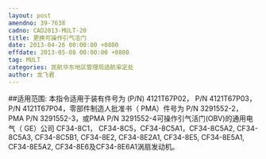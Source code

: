 ```yaml
---
layout: post
amendno: 39-7638
cadno: CAD2013-MULT-20
title: 更换可操作引气活门
date: 2013-04-26 00:00:00 +0800
effdate: 2013-05-08 00:00:00 +0800
tag: MULT
categories: 民航华东地区管理局适航审定处
author: 龙飞君
---
```


##适用范围:
本指令适用于装有件号为 (P/N) 4121T67P02， P/N 4121T67P03， P/N 4121T67P04，零部件制造人批准书（ PMA）件号为 P/N 3291552-2， PMA P/N 3291552-3，或PMA P/N 3291552-4可操作引气活门(OBV)的通用电气（ GE）公司 CF34-8C1， CF34-8C5，CF34-8C5A1，CF34-8C5A2, CF34-8C5A3, CF34-8C5B1, CF34-8E2, CF34-8E2A1, CF34-8E5, CF34-8E5A1, CF34-8E5A2, CF34-8E6及CF34-8E6A1涡扇发动机。

